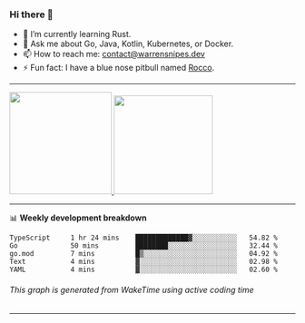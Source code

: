 ### Hi there 👋

- 🌱 I’m currently learning Rust.
- 💬 Ask me about Go, Java, Kotlin, Kubernetes, or Docker.
- 📫 How to reach me: contact@warrensnipes.dev
- ⚡ Fun fact: I have a blue nose pitbull named [Rocco](https://i.imgur.com/iLsSCKu.jpg).

-------


<a href="https://github.com/LockedThread/LockedThread">
  <img height="180em" src="https://github-readme-stats.vercel.app/api?username=LockedThread&theme=transparent&bg_color=00000000&show_icons=true&count_private=true" />
  <img height="174em" src="https://github-readme-stats.vercel.app/api/top-langs?username=LockedThread&theme=transparent&layout=compact&hide_progress=true&bg_color=00000000" />
  </a>

-------

📊 **Weekly development breakdown**
<!--START_SECTION:waka-->

```text
TypeScript     1 hr 24 mins    █████████████▓░░░░░░░░░░░   54.82 %
Go             50 mins         ████████░░░░░░░░░░░░░░░░░   32.44 %
go.mod         7 mins          █▒░░░░░░░░░░░░░░░░░░░░░░░   04.92 %
Text           4 mins          ▓░░░░░░░░░░░░░░░░░░░░░░░░   02.98 %
YAML           4 mins          ▓░░░░░░░░░░░░░░░░░░░░░░░░   02.60 %
```

<!--END_SECTION:waka-->
###### *This graph is generated from WakeTime using active coding time*
-------
